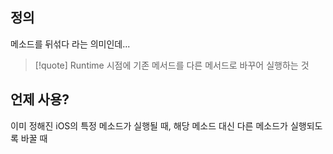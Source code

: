 ## 정의
메소드를 뒤섞다 라는 의미인데...

> [!quote] Runtime 시점에 기존 메서드를 다른 메서드로 바꾸어 실행하는 것

## 언제 사용?
이미 정해진 iOS의 특정 메소드가 실행될 때, 해당 메소드 대신 다른 메소드가 실행되도록 바꿀 때
